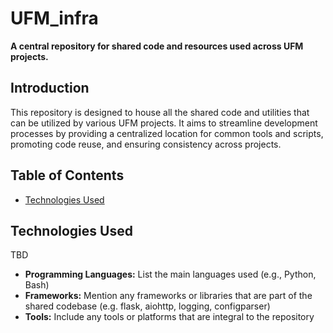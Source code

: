 # UFM_infra
**A central repository for shared code and resources used across UFM projects.**

## Introduction

This repository is designed to house all the shared code and utilities that can be utilized by various UFM projects. It aims to streamline development processes by providing a centralized location for common tools and scripts, promoting code reuse, and ensuring consistency across projects.

## Table of Contents

- [Technologies Used](#technologies-used)

## Technologies Used
TBD
- **Programming Languages:** List the main languages used (e.g., Python, Bash)
- **Frameworks:** Mention any frameworks or libraries that are part of the shared codebase (e.g. flask, aiohttp, logging, configparser)
- **Tools:** Include any tools or platforms that are integral to the repository
